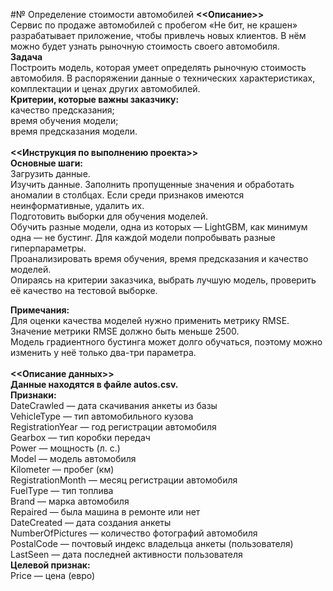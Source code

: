 #№ Определение стоимости автомобилей
<b><<Описание>></b>
<br>Сервис по продаже автомобилей с пробегом «Не бит, не крашен» разрабатывает приложение, чтобы привлечь новых клиентов. В нём можно будет узнать рыночную стоимость своего автомобиля. 
<br>
<b>Задача</b>
<br>Построить модель, которая умеет определять рыночную стоимость автомобиля. В распоряжении данные о технических характеристиках, комплектации и ценах других автомобилей.
<br>
<b>Критерии, которые важны заказчику:</b>
<br>качество предсказания;
<br>время обучения модели;
<br>время предсказания модели.
<br>
<br>
<b><<Инструкция по выполнению проекта>></b>
<br>
<b>Основные шаги:</b>
<br>Загрузить данные.
<br>Изучить данные. Заполнить пропущенные значения и обработать аномалии в столбцах. Если среди признаков имеются неинформативные, удалить их.
<br>Подготовить выборки для обучения моделей.
<br>Обучить разные модели, одна из которых — LightGBM, как минимум одна — не бустинг. Для каждой модели попробывать разные гиперпараметры.
<br>Проанализировать время обучения, время предсказания и качество моделей.
<br>Опираясь на критерии заказчика, выбрать лучшую модель, проверить её качество на тестовой выборке.

<b>Примечания:</b>
<br>Для оценки качества моделей нужно применить метрику RMSE.
<br>Значение метрики RMSE должно быть меньше 2500.
<br>Модель градиентного бустинга может долго обучаться, поэтому можно изменить у неё только два-три параметра.
<br>
<br>
<b><<Описание данных>></b>
<br>
<b>Данные находятся в файле autos.csv.</b>
<br>
<b>Признаки:</b>
<br>DateCrawled — дата скачивания анкеты из базы
<br>VehicleType — тип автомобильного кузова
<br>RegistrationYear — год регистрации автомобиля
<br>Gearbox — тип коробки передач
<br>Power — мощность (л. с.)
<br>Model — модель автомобиля
<br>Kilometer — пробег (км)
<br>RegistrationMonth — месяц регистрации автомобиля
<br>FuelType — тип топлива
<br>Brand — марка автомобиля
<br>Repaired — была машина в ремонте или нет
<br>DateCreated — дата создания анкеты
<br>NumberOfPictures — количество фотографий автомобиля
<br>PostalCode — почтовый индекс владельца анкеты (пользователя)
<br>LastSeen — дата последней активности пользователя
<br>
<b>Целевой признак:</b>
<br>Price — цена (евро)
